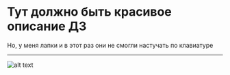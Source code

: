 # Тут должно быть красивое описание ДЗ

Но, у меня лапки и в этот раз они не смогли настучать по клавиатуре 

---
![alt text](https://www.istockphoto.com/ru/%D1%84%D0%BE%D1%82%D0%BE/%D0%BA%D0%BE%D1%88%D0%B0%D1%87%D0%B8%D0%B9-%D1%81%D0%B5%D1%80%D1%84%D0%B8%D0%BD%D0%B3-%D0%B2-%D0%B8%D0%BD%D1%82%D0%B5%D1%80%D0%BD%D0%B5%D1%82%D0%B5-gm1172290687-325142152)